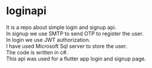 # loginapi
It is a repo about simple login and signup api. <br>
In signup we use SMTP to send OTP to register the user.<br>
In login we use JWT authorization.<br>
I have used Microsoft Sql server to store the user.<br>
The code is written in c#.<br>
This api was used for a flutter app login and signup page.
